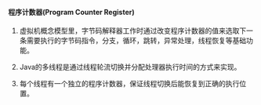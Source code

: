 #### 程序计数器(Program Counter Register)

1. 虚拟机概念模型里，字节码解释器工作时通过改变程序计数器的值来选取下一条需要执行的字节码指令，分支，循环，跳转，异常处理，线程恢复等基础功能。

2. Java的多线程是通过线程轮流切换并分配处理器执行时间的方式来实现。

3. 每个线程有一个独立的程序计数器，保证线程切换后能恢复到正确的执行位置。
